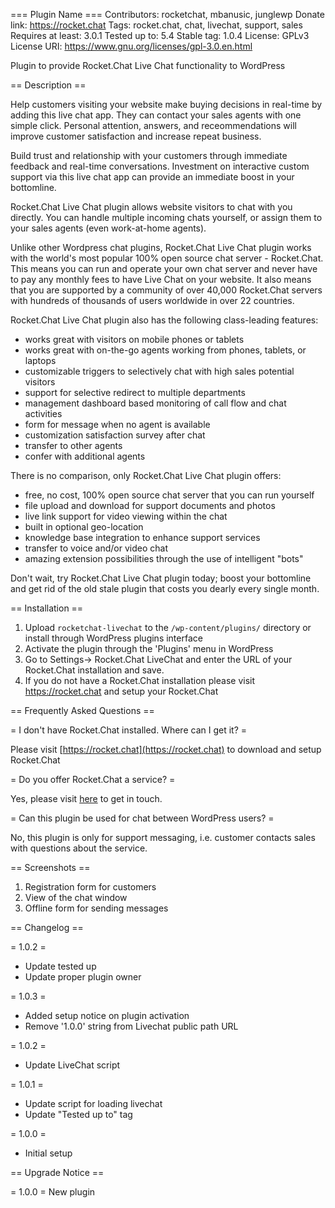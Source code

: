 === Plugin Name ===
Contributors: rocketchat, mbanusic, junglewp
Donate link: https://rocket.chat
Tags: rocket.chat, chat, livechat, support, sales
Requires at least: 3.0.1
Tested up to: 5.4
Stable tag: 1.0.4
License: GPLv3
License URI: https://www.gnu.org/licenses/gpl-3.0.en.html

Plugin to provide Rocket.Chat Live Chat functionality to WordPress

== Description ==

Help customers visiting your website make buying decisions in real-time by adding this live chat app.  They can contact your sales agents with one simple click.   Personal attention, answers, and receommendations will improve customer satisfaction and increase repeat business.

Build trust and relationship with your customers through immediate feedback and real-time conversations.  Investment on interactive custom support via this live chat app can provide an immediate boost in your bottomline.

Rocket.Chat Live Chat plugin allows website visitors to chat with you directly.   You can handle multiple incoming chats yourself, or assign them to your sales agents (even work-at-home agents).

Unlike other Wordpress chat plugins, Rocket.Chat Live Chat plugin works with the world's most popular 100% open source chat server - Rocket.Chat.  This means you can run and operate your own chat server and never have to pay any monthly fees to have Live Chat on your website.  It also means that you are supported by a community of over 40,000 Rocket.Chat servers with hundreds of thousands of users worldwide in over 22 countries.

Rocket.Chat Live Chat plugin also has the following class-leading features:

* works great with visitors on mobile phones or tablets
* works great with on-the-go agents working from phones, tablets, or laptops
* customizable triggers to selectively chat with high sales potential visitors
* support for selective redirect to multiple departments
* management dashboard based monitoring of call flow and chat activities
* form for message when no agent is available
* customization satisfaction survey after chat
* transfer to other agents
* confer with additional agents

There is no comparison, only Rocket.Chat Live Chat plugin offers:

* free, no cost, 100% open source chat server that you can run yourself
* file upload and download for support documents and photos
* live link support for video viewing within the chat
* built in optional geo-location
* knowledge base integration to enhance support services
* transfer to voice and/or video chat
* amazing extension possibilities through the use of intelligent "bots"

Don't wait, try Rocket.Chat Live Chat plugin today; boost your bottomline and get rid of the old stale plugin that costs you dearly every single month.

== Installation ==

1. Upload `rocketchat-livechat` to the `/wp-content/plugins/` directory or install through WordPress plugins interface
2. Activate the plugin through the 'Plugins' menu in WordPress
3. Go to Settings-> Rocket.Chat LiveChat and enter the URL of your Rocket.Chat installation and save.
4. If you do not have a Rocket.Chat installation please visit https://rocket.chat and setup your Rocket.Chat


== Frequently Asked Questions ==

= I don't have Rocket.Chat installed. Where can I get it? =

Please visit [https://rocket.chat](https://rocket.chat) to download and setup Rocket.Chat

= Do you offer Rocket.Chat a service? =

Yes, please visit [here](https://rocket.chat/services) to get in touch.

= Can this plugin be used for chat between WordPress users? =

No, this plugin is only for support messaging, i.e. customer contacts sales with questions about the service.

== Screenshots ==

1. Registration form for customers
2. View of the chat window
3. Offline form for sending messages

== Changelog ==

= 1.0.2 =
* Update tested up
* Update proper plugin owner

= 1.0.3 =
* Added setup notice on plugin activation
* Remove '1.0.0' string from Livechat public path URL

= 1.0.2 =
* Update LiveChat script

= 1.0.1 =
* Update script for loading livechat
* Update "Tested up to" tag

= 1.0.0 =
* Initial setup

== Upgrade Notice ==

= 1.0.0 =
New plugin
